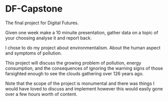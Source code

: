 # DF-Capstone
The final project for Digital Futures. 

Given one week make a 10 minuite presentation, gather data on a topic of your choosing analyse it and report back.

I chose to do my project about environmentalism. About the human aspect and symptoms of pollution.

This project will discuss the growing problem of pollution, energy consumption, and the consequences of ignoring the warning signs of those farsighted enough to see the clouds gathering over 126 years ago.

Note that the scope of the project is monumental and there was things I would have loved to discuss and implement however this would easily gone over a few hours worth of content.
